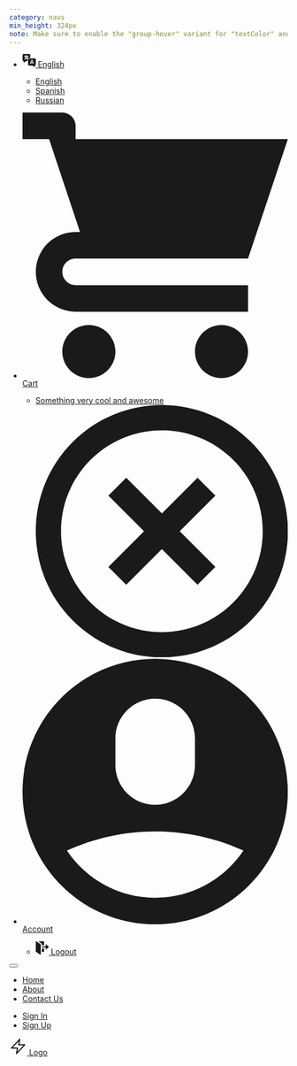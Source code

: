 ```yaml
---
category: navs
min_height: 324px
note: Make sure to enable the "group-hover" variant for "textColor" and "visibility".
---
```


<nav>
  <div class="flex justify-between relative border-b text-xs z-20">
    <div class="container mx-auto flex justify-between py-3 px-8">
      <ul class="flex">
        <li class="relative group text-gray-700">
          <a href="#" class="group-hover:text-{primary}-700 flex items-center">
            <svg class="w-4 h-4 md:mr-2 text-gray-600 group-hover:text-{primary}-700" xmlns="http://www.w3.org/2000/svg" width="24" height="24" viewBox="0 0 24 24">
              <g fill="currentColor">
                <path d="M17,11.94q-.16.626-.922,3.091h1.86q-.719-2.309-.808-2.612C17.072,12.218,17.028,12.058,17,11.94Z" fill="currentColor"></path>
                <path d="M22,8H12a2,2,0,0,0-2,2v9a2,2,0,0,0,2,2h6l4,3V21a2,2,0,0,0,2-2V10A2,2,0,0,0,22,8ZM18.819,18,18.3,16.3H15.7L15.181,18H13.55l2.52-7.168h1.85L20.45,18Z" fill="currentColor"></path>
                <path d="M12,0H2A2,2,0,0,0,0,2v9a2,2,0,0,0,2,2v3l4-3H9V10a2.828,2.828,0,0,1,.04-.393A9.23,9.23,0,0,1,7.056,8.529,10.268,10.268,0,0,1,3.874,10a4.633,4.633,0,0,0-.768-1.415A8.7,8.7,0,0,0,5.944,7.537,7,7,0,0,1,4.913,6.074a7.077,7.077,0,0,1-.552-1.367c-.471,0-.743.016-1.143.048V3.308a9.853,9.853,0,0,0,1.159.056H6.145v-.48a2.482,2.482,0,0,0-.048-.5H7.7a2.445,2.445,0,0,0-.048.487v.488h1.9a9.774,9.774,0,0,0,1.159-.056V4.755c-.352-.032-.664-.048-1.135-.048A6.278,6.278,0,0,1,9.039,6.25a5.924,5.924,0,0,1-.888,1.3A6.958,6.958,0,0,0,9.617,8.2,2.987,2.987,0,0,1,12,7h2V2A2,2,0,0,0,12,0Z"></path>
                <path d="M7.016,6.642a4.51,4.51,0,0,0,1-1.935H5.9A4.562,4.562,0,0,0,7.016,6.642Z"></path>
              </g>
            </svg>
            <span class="hidden md:inline-block">English</span>
          </a>
          <div class="w-32 left-0 items-center absolute invisible group-hover:visible pt-4">
            <ul class="shadow rounded bg-white text-gray-700 px-4 py-2">
              <li>
                <a href="#" class="text-xs w-full inline-block py-1 font-semibold text-{primary}-700 flex items-center">
                  English
                </a>
              </li>
              <li>
                <a href="#" class="text-xs w-full inline-block py-1 hover:text-{primary}-700 flex items-center">
                  Spanish
                </a>
              </li>
              <li>
                <a href="#" class="text-xs w-full inline-block py-1 hover:text-{primary}-700 flex items-center">
                  Russian
                </a>
              </li>
            </ul>
          </div>
        </li>
      </ul>
      <ul class="flex">
        <li class="relative group text-gray-700 mr-5">
          <a href="#" class="hover:text-{primary}-700 group-hover:text-{primary}-700 flex items-center">
            <svg class="w-4 h-4 md:mr-2 text-gray-600 group-hover:text-{primary}-700" viewBox="0 0 20 20" version="1.1" xmlns="http://www.w3.org/2000/svg" xmlns:xlink="http://www.w3.org/1999/xlink">
              <g stroke="none" stroke-width="1" fill="currentColor" fill-rule="evenodd">
                <path d="M3,5 L4.33333333,9 L4,9 C2.34314575,9 1,10.3431458 1,12 C1,13.6568542 2.34314575,15 4,15 L17,15 L17,13 L4.00684547,13 C3.45078007,13 3,12.5561352 3,12 C3,11.4477153 3.44748943,11 3.99850233,11 L10.5,11 L17,11 L20,2 L4,2 L4,0.997030139 C4,0.453036308 3.54809015,0 2.9906311,0 L0,0 L0,2 L2,2 L3,5 Z M5,20 C6.1045695,20 7,19.1045695 7,18 C7,16.8954305 6.1045695,16 5,16 C3.8954305,16 3,16.8954305 3,18 C3,19.1045695 3.8954305,20 5,20 Z M15,20 C16.1045695,20 17,19.1045695 17,18 C17,16.8954305 16.1045695,16 15,16 C13.8954305,16 13,16.8954305 13,18 C13,19.1045695 13.8954305,20 15,20 Z" id="Combined-Shape"></path>
              </g>
            </svg>
            <span class="hidden md:inline-block">Cart</span>
          </a>
          <div class="w-48 md:w-64 right-0 items-center absolute invisible group-hover:visible pt-4">
            <ul class="shadow rounded bg-white text-gray-700 px-4 py-2">
              <li class="flex items-center justify-between py-1 px-1">
                <a href="#" class="text-xs w-full flex items-center hover:text-{primary}-700">
                  <span class="w-5 h-5 bg-center bg-cover rounded-full bg-gray-300 mr-2"></span>
                  <span class="inline-block truncate w-24 md:w-40">Something very cool and awesome</span>
                </a>
                <a href="#" class="text-gray-600 hover:text-{primary}-700">
                  <svg class="w-4 h-4" viewBox="0 0 20 20" version="1.1" xmlns="http://www.w3.org/2000/svg" xmlns:xlink="http://www.w3.org/1999/xlink">
                    <g stroke="none" stroke-width="1" fill="currentColor" fill-rule="evenodd">
                      <path d="M11.4142136,10 L14.2426407,7.17157288 L12.8284271,5.75735931 L10,8.58578644 L7.17157288,5.75735931 L5.75735931,7.17157288 L8.58578644,10 L5.75735931,12.8284271 L7.17157288,14.2426407 L10,11.4142136 L12.8284271,14.2426407 L14.2426407,12.8284271 L11.4142136,10 L11.4142136,10 Z M2.92893219,17.0710678 C6.83417511,20.9763107 13.1658249,20.9763107 17.0710678,17.0710678 C20.9763107,13.1658249 20.9763107,6.83417511 17.0710678,2.92893219 C13.1658249,-0.976310729 6.83417511,-0.976310729 2.92893219,2.92893219 C-0.976310729,6.83417511 -0.976310729,13.1658249 2.92893219,17.0710678 L2.92893219,17.0710678 Z M4.34314575,15.6568542 C7.46734008,18.7810486 12.5326599,18.7810486 15.6568542,15.6568542 C18.7810486,12.5326599 18.7810486,7.46734008 15.6568542,4.34314575 C12.5326599,1.21895142 7.46734008,1.21895142 4.34314575,4.34314575 C1.21895142,7.46734008 1.21895142,12.5326599 4.34314575,15.6568542 L4.34314575,15.6568542 Z" id="Combined-Shape-Copy"></path>
                    </g>
                  </svg>
                </a>
              </li>
            </ul>
          </div>
        </li>
        <li class="relative group text-gray-700">
          <a href="#" class="group-hover:text-{primary}-700 flex items-center">
            <svg class="w-4 h-4 md:mr-2 text-gray-600 group-hover:text-{primary}-700" viewBox="0 0 20 20" version="1.1" xmlns="http://www.w3.org/2000/svg" xmlns:xlink="http://www.w3.org/1999/xlink">
              <g stroke="none" stroke-width="1" fill="currentColor" fill-rule="evenodd">
                <path d="M10,20 C15.5228475,20 20,15.5228475 20,10 C20,4.4771525 15.5228475,0 10,0 C4.4771525,0 0,4.4771525 0,10 C0,15.5228475 4.4771525,20 10,20 Z M6.99999861,6.00166547 C6.99999861,4.34389141 8.3465151,3 9.99999722,3 C11.6568507,3 12.9999958,4.33902013 12.9999958,6.00166547 L12.9999958,7.99833453 C12.9999958,9.65610859 11.6534793,11 9.99999722,11 C8.34314374,11 6.99999861,9.66097987 6.99999861,7.99833453 L6.99999861,6.00166547 Z M3.34715433,14.4444439 C5.37306718,13.5169611 7.62616222,13 10,13 C12.3738388,13 14.6269347,13.5169615 16.6528458,14.4444437 C15.2177146,16.5884188 12.7737035,18 10,18 C7.22629656,18 4.78228556,16.5884189 3.34715433,14.4444439 L3.34715433,14.4444439 Z" id="Combined-Shape"></path>				
              </g>
            </svg>
            <span class="hidden md:inline-block">Account</span>
          </a>
          <div class="w-32 right-0 items-center absolute invisible group-hover:visible pt-4">
            <ul class="shadow rounded bg-white text-gray-700 px-4 py-2">
              <li>
                <a href="#" class="text-xs w-full inline-block py-1 hover:text-{primary}-700 flex items-center">
                  <svg class="mr-2 w-4 h-4 opacity-75" xmlns="http://www.w3.org/2000/svg" width="24" height="24" viewBox="0 0 24 24">
                    <g fill="currentColor">
                        <path d="M8,24a.988.988,0,0,1-.581-.187l-7-5A1,1,0,0,1,0,18V1A1,1,0,0,1,1,0c.388,0,1.185.624,1.316.718L8.582,5.2A1,1,0,0,1,9,6.016V23a1,1,0,0,1-.542.89A1.019,1.019,0,0,1,8,24Z" fill="currentColor"></path>
                        <path d="M11,13v6h3a1,1,0,0,0,1-1V13Z" fill="currentColor"></path>
                        <path d="M11,6.016V7h4V1a1,1,0,0,0-1-1H4.751l5,3.576A3.013,3.013,0,0,1,11,6.016Z" fill="currentColor"></path>
                        <polygon points="24 10 18 5 18 9 11 9 11 11 18 11 18 15 24 10"></polygon>
                    </g>
                  </svg>
                  Logout
                </a>
              </li>
            </ul>
          </div>
        </li>
      </ul>
    </div>
  </div>

  <div class="container mx-auto py-5 px-8">
    <div class="relative flex items-center justify-end">
      <button
        onclick="this.nextElementSibling.classList.toggle('hidden')"
        class="px-3 py-2 border rounded text-gray-500 border-gray-500 inline-block md:hidden"
      >
        <svg
          class="fill-current h-3 w-3"
          viewBox="0 0 20 20"
          xmlns="http://www.w3.org/2000/svg"
        >
          <title>Menu</title>
          <path
            stroke-width="1"
            stroke="currentColor"
            d="M0 3h20v2H0V3zm0 6h20v2H0V9zm0 6h20v2H0v-2z"
          />
        </svg>
      </button>
      <div
        class="w-full max-w-xs hidden justify-between absolute right-0 top-0 mt-12 font-medium tracking-wide text-sm text-gray-800 bg-white p-5 shadow rounded z-10 md:max-w-full md:flex md:mt-0 md:relative md:flex-row md:items-center md:bg-transparent md:p-0 md:shadow-none md:rounded-none"
      >
        <ul class="flex flex-col md:flex-row">
          <li class="mr-10 mb-3 md:mb-0">
            <a href="#" class="hover:text-{primary}-700">Home</a>
          </li>
          <li class="mr-10 mb-3 md:mb-0">
            <a href="#" class="hover:text-{primary}-700">About</a>
          </li>
          <li class="mr-10 mb-3 md:mb-0">
            <a href="#" class="hover:text-{primary}-700">Contact Us</a>
          </li>
        </ul>
        <ul class="flex md:items-center flex-col md:flex-row">
          <li class="mr-10 mb-3 md:mb-0">
            <a href="#" class="hover:text-{primary}-700">Sign In</a>
          </li>
          <li>
            <a
              href="#"
              class="text-white bg-{primary}-500 hover:bg-{primary}-600 px-6 py-2 rounded inline-block font-semibold"
              >Sign Up</a
            >
          </li>
        </ul>
      </div>
      <div class="absolute left-0 flex items-center justify-center md:inset-x-0">
        <a href="#" class="flex items-center md:z-10">
          <svg
            class="text-{primary}-500 mr-2"
            xmlns="http://www.w3.org/2000/svg"
            width="32"
            height="32"
            viewBox="0 0 32 32"
          >
            <g
              stroke-linecap="round"
              stroke-linejoin="round"
              stroke-width="2"
              fill="currentColor"
              stroke="currentColor"
            >
              <polygon
                points="19 3 4 19 15 19 13 29 28 13 17 13 19 3"
                fill="none"
                stroke="currentColor"
                stroke-miterlimit="10"
              />
            </g>
          </svg>
          <span class="text-gray-800 font-bold">Logo</span>
        </a>
      </div>
    </div>
  </div>
</nav>
